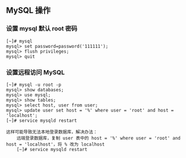 ## MySQL 操作

### 设置 mysql 默认 root 密码

	[~]# mysql
	mysql> set password=password('111111');
	mysql> flush privileges;
	mysql> quit
	
### 设置远程访问 MySQL

	[~]# mysql -u root -p
	mysql> show databases;
	mysql> use mysql;
	mysql> show tables;
	mysql> select host, user from user;
	mysql> update user set host = '%' where user = 'root' and host = 'localhost';
	[~]# service mysqld restart
	
	这样可能导致无法本地登录数据库，解决办法：
		远端登录数据库，复制 user 表中的 host = '%' where user = 'root' and host = 'localhost'，将 % 改为 localhost
		[~]# service mysqld restart
